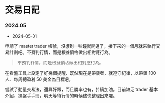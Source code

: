 # 交易日記

### 2024.05

- 2024-05-01

申請了 master trader 帳號，沒想到一秒鐘就開通了，接下來的一個月就來執行交易計劃吧。不預判行情，而是根據價格做出相對應行為。

> 不預判行情，而是根據價格做出相對應行為。

在看盤工具上設定了好幾個提醒，既然現在是帶領者，就遵守紀律，以帶領 100 人、每周總盈利 50 美金為目標吧。

嘗試了動量交易法，還算好跟，而且勝率也有，持續加油。目前缺乏 trader 基本介紹、操盤手手冊，明天等待行情的時候儘快整理出來囉。
